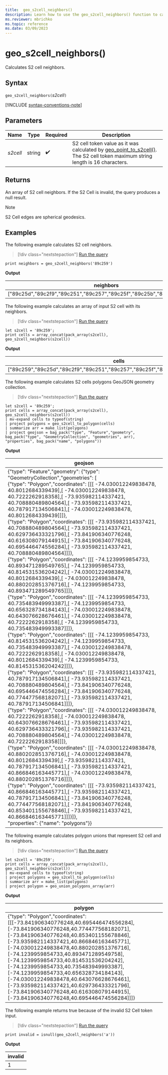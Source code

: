 ```yaml
---
title:  geo_s2cell_neighbors()
description: Learn how to use the geo_s2cell_neighbors() function to calculate S2 cell neighbors.
ms.reviewer: mbrichko
ms.topic: reference
ms.date: 03/09/2023
---
```

# geo_s2cell_neighbors()

Calculates S2 cell neighbors.

## Syntax

`geo_s2cell_neighbors(`*s2cell*`)`

[!INCLUDE [syntax-conventions-note](../../includes/syntax-conventions-note.md)]

## Parameters

|Name|Type|Required|Description|
|--|--|--|--|
| *s2cell* | string |  :heavy_check_mark: | S2 cell token value as it was calculated by [geo_point_to_s2cell()](geo-point-to-s2cell-function.md). The S2 cell token maximum string length is 16 characters.|

## Returns

An array of S2 cell neighbors. If the S2 Cell is invalid, the query produces a null result.

> [!NOTE]
> S2 Cell edges are spherical geodesics.

## Examples

The following example calculates S2 cell neighbors.

> [!div class="nextstepaction"]
> <a href="https://dataexplorer.azure.com/clusters/help/databases/Samples?query=H4sIAAAAAAAAAysoyswrUchLzUzPSMovKlawVUhPzY8vNkpOzcmJhwtrqFtYJhuZWqprAgC1Bx0UMAAAAA==" target="_blank">Run the query</a>

```kusto
print neighbors = geo_s2cell_neighbors('89c259')
```

**Output**

|neighbors|
|---|
|["89c25d","89c2f9","89c251","89c257","89c25f","89c25b","89c2f7","89c2f5"]|

The following example calculates an array of input S2 cell with its neighbors.

> [!div class="nextstepaction"]
> <a href="https://dataexplorer.azure.com/clusters/help/databases/Samples?query=H4sIAAAAAAAAA8tJLVEoNkpOzclRsFVQt7BMNjK1VLfmKijKzCtRAAkXA8UTi4oSK+OT8/OSE0s0ChKTs+PBIhoQjZo6Cump+fEQTnxeamZ6RlJ+UTFMVhMAzd7c0mMAAAA=" target="_blank">Run the query</a>

```kusto
let s2cell = '89c259';
print cells = array_concat(pack_array(s2cell), geo_s2cell_neighbors(s2cell))
```

**Output**

|cells|
|---|
|["89c259","89c25d","89c2f9","89c251","89c257","89c25f","89c25b","89c2f7","89c2f5"]|

The following example calculates S2 cells polygons GeoJSON geometry collection.

> [!div class="nextstepaction"]
> <a href="https://dataexplorer.azure.com/clusters/help/databases/Samples?query=H4sIAAAAAAAAA2WQ0UpDMQyG7/cUpTfrgXkzEBzilaCPUbIaa7e2KW0mHvHhTc/pcOBd8+fPlz+NyKrtHcaontT24eD294ft46bUkFl1uYkOtcJsHWUHbAq4s10Usw5OO+WR7FrYjMF/HKm2a3fa/Kj0eYdfBfLbQDIpngvSu2ksm3z3lEondKwKxdlT7ntvsEx2NMyC6BPtkhLU8I09oNgTnNHG0CTjYNxyBXZqlMV3BG/7FUb3EHqn9AsCX6o8tbgScp1F/W97Hc1nilGQgXJXx0jAJpUkkf/QsrRg5VX7A2VIC+iaT0/TL+9ZgYaBAQAA" target="_blank">Run the query</a>

```kusto
let s2cell = '89c259';
print cells = array_concat(pack_array(s2cell), geo_s2cell_neighbors(s2cell))
| mv-expand cells to typeof(string)
| project polygons = geo_s2cell_to_polygon(cells)
| summarize arr = make_list(polygons)
| project geojson = bag_pack("type", "Feature","geometry", bag_pack("type", "GeometryCollection", "geometries", arr), "properties", bag_pack("name", "polygons"))
```

**Output**

|geojson|
|---|
|{"type": "Feature","geometry": {"type": "GeometryCollection","geometries": [<br>  {"type": "Polygon","coordinates": [[[  -74.030012249838478,  40.8012684339439],[  -74.030012249838478,  40.7222262918358],[  -73.935982114337421,  40.708880489804564],[  -73.935982114337421,  40.787917134506841],[  -74.030012249838478,  40.8012684339439]]]},<br>  {"type": "Polygon","coordinates": [[[  -73.935982114337421,  40.708880489804564],[  -73.935982114337421,  40.629736433321796],[  -73.841906340776248,  40.616308079144915],[  -73.841906340776248,  40.695446474556284],[  -73.935982114337421,  40.708880489804564]]]},<br>  {"type": "Polygon","coordinates": [[[  -74.1239959854733,  40.893471289549765],[  -74.1239959854733,  40.814531536204242],[  -74.030012249838478,  40.8012684339439],[  -74.030012249838478,  40.880202851376716],[  -74.1239959854733,  40.893471289549765]]]},<br>  {"type": "Polygon","coordinates": [[[  -74.1239959854733,  40.735483949993387],[  -74.1239959854733,  40.656328734184143],[  -74.030012249838478,  40.643076628676461],[  -74.030012249838478,  40.7222262918358],[  -74.1239959854733,  40.735483949993387]]]},<br>  {"type": "Polygon","coordinates": [[[  -74.1239959854733,  40.814531536204242],[  -74.1239959854733,  40.735483949993387],[  -74.030012249838478,  40.7222262918358],[  -74.030012249838478,  40.8012684339439],[  -74.1239959854733,  40.814531536204242]]]},<br>  {"type": "Polygon","coordinates": [[[  -73.935982114337421,  40.787917134506841],[  -73.935982114337421,  40.708880489804564],[  -73.841906340776248,  40.695446474556284],[  -73.841906340776248,  40.774477568182071],[  -73.935982114337421,  40.787917134506841]]]},<br>  {"type": "Polygon","coordinates": [[[  -74.030012249838478,  40.7222262918358],[  -74.030012249838478,  40.643076628676461],[  -73.935982114337421,  40.629736433321796],[  -73.935982114337421,  40.708880489804564],[  -74.030012249838478,  40.7222262918358]]]},<br>  {"type": "Polygon","coordinates": [[[  -74.030012249838478,  40.880202851376716],[  -74.030012249838478,  40.8012684339439],[  -73.935982114337421,  40.787917134506841],[  -73.935982114337421,  40.866846163445771],[  -74.030012249838478,  40.880202851376716]]]},<br>  {"type": "Polygon","coordinates": [[[  -73.935982114337421,  40.866846163445771],[  -73.935982114337421,  40.787917134506841],[  -73.841906340776248,  40.774477568182071],[  -73.841906340776248,  40.853401155678846],[  -73.935982114337421,  40.866846163445771]]]}]},<br>  "properties": {"name": "polygons"}}|

The following example calculates polygon unions that represent S2 cell and its neighbors.

> [!div class="nextstepaction"]
> <a href="https://dataexplorer.azure.com/clusters/help/databases/Samples?query=H4sIAAAAAAAAA22PwQrCMAyG73uK3taBXgaCQ3yWUmusdW1T2kyc+PC2WwcevATyJ//3JxaIpV6BtezM2uOg+sPQnpoQjSdW5JR1GaOchUKvJPEg1SgWha/Gbsc0oFgb4cHo+wVj2qZd82HuuYdXkP5akYSM5gB444lyki47IeIDFLGAdtboS+4PllDUAV8QxZEm52Q0bygH5nUnRxDWpHxjZfzhVuzkDfoNmeo/uXZfEaCuxhEBAAA=" target="_blank">Run the query</a>

```kusto
let s2cell = '89c259';
print cells = array_concat(pack_array(s2cell), geo_s2cell_neighbors(s2cell))
| mv-expand cells to typeof(string)
| project polygons = geo_s2cell_to_polygon(cells)
| summarize arr = make_list(polygons)
| project polygon = geo_union_polygons_array(arr)
```

**Output**

|polygon|
|---|
|{"type": "Polygon","coordinates": [[[-73.841906340776248,40.695446474556284],[-73.841906340776248,40.774477568182071],[-73.841906340776248,40.853401155678846],[-73.935982114337421,40.866846163445771],[-74.030012249838478,40.880202851376716],[-74.1239959854733,40.893471289549758],[-74.1239959854733,40.814531536204242],[-74.1239959854733,40.735483949993387],[-74.1239959854733,40.656328734184143],[-74.030012249838478,40.643076628676461],[-73.935982114337421,40.629736433321796],[-73.841906340776248,40.616308079144915],[-73.841906340776248,40.695446474556284]]]}|

The following example returns true because of the invalid S2 Cell token input.

> [!div class="nextstepaction"]
> <a href="https://dataexplorer.azure.com/clusters/help/databases/Samples?query=H4sIAAAAAAAAAysoyswrUcjMK0vMyUxRsFXILM4rzcnRSE/Njy82Sk7NyYnPS81Mz0jKLyrWUE9U19QEAB3YxNYxAAAA" target="_blank">Run the query</a>

```kusto
print invalid = isnull(geo_s2cell_neighbors('a'))
```

**Output**

|invalid|
|---|
|1|
